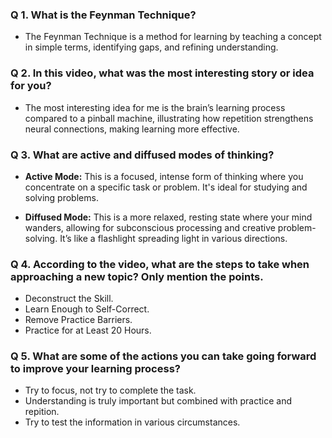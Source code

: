 ### Q 1. What is the Feynman Technique?
- The Feynman Technique is a method for learning by teaching a concept in simple terms, identifying gaps, and refining understanding.

### Q 2. In this video, what was the most interesting story or idea for you?
- The most interesting idea for me is the brain’s learning process compared to a pinball machine, illustrating how repetition strengthens neural connections, making learning more effective.


### Q 3. What are active and diffused modes of thinking?
- **Active Mode:** This is a focused, intense form of thinking where you concentrate on a specific task or problem. It's ideal for studying and solving problems.

- **Diffused Mode:** This is a more relaxed, resting state where your mind wanders, allowing for subconscious processing and creative problem-solving. It’s like a flashlight spreading light in various directions.

### Q 4. According to the video, what are the steps to take when approaching a new topic? Only mention the points.
- Deconstruct the Skill.
- Learn Enough to Self-Correct.
- Remove Practice Barriers.
- Practice for at Least 20 Hours.

### Q 5. What are some of the actions you can take going forward to improve your learning process?
- Try to focus, not try to complete the task.
- Understanding is truly important but combined with practice and repition.
- Try to test the information in various circumstances.
